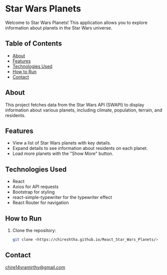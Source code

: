 # Star Wars Planets

Welcome to Star Wars Planets! This application allows you to explore information about planets in the Star Wars universe.

## Table of Contents
- [About](#about)
- [Features](#features)
- [Technologies Used](#technologies-used)
- [How to Run](#how-to-run)
- [Contact](#contact)

## About

This project fetches data from the Star Wars API (SWAPI) to display information about various planets, including climate, population, terrain, and residents.

## Features

- View a list of Star Wars planets with key details.
- Expand details to see information about residents on each planet.
- Load more planets with the "Show More" button.

## Technologies Used

- React
- Axios for API requests
- Bootstrap for styling
- react-simple-typewriter for the typewriter effect
- React Router for navigation

## How to Run

1. Clone the repository:

   ```bash
   git clone <https://chireshtha.github.io/React_Star_Wars_Planets/>

## Contact

chire14vramirthy@gmail.com
